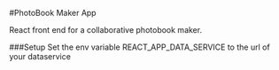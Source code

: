 
#PhotoBook Maker App

React front end for a collaborative photobook maker.

###Setup
Set the env variable REACT_APP_DATA_SERVICE to the url of your dataservice
